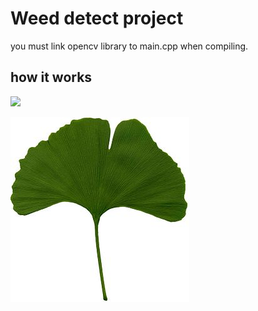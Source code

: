 # Weed detect project
you must link opencv library to main.cpp when compiling.

## how it works


<img src="https://github.com/asfaca/weed_project/leaf_image/leaf3.jpg" width="50%" heigth="50%">


![Alt text](/leaf_image/leaf7.jpg)
